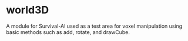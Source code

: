 # world3D
A module for Survival-AI used as a test area for voxel manipulation using basic methods such as add, rotate, and drawCube.
